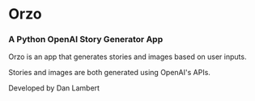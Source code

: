 # Orzo

### A Python OpenAI Story Generator App

Orzo is an app that generates stories and images based on user inputs.

Stories and images are both generated using OpenAI's APIs.

Developed by Dan Lambert